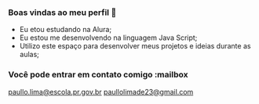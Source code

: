 ### Boas vindas ao meu perfil 💙

 - Eu etou estudando na Alura;
 - Eu estou me desenvolvendo na linguagem Java Script;
 - Utilizo este espaço para desenvolver meus projetos e ideias durante as aulas;

### Você pode entrar em contato comigo :mailbox

paullo.lima@escola.pr.gov.br
paullolimade23@gmail.com
